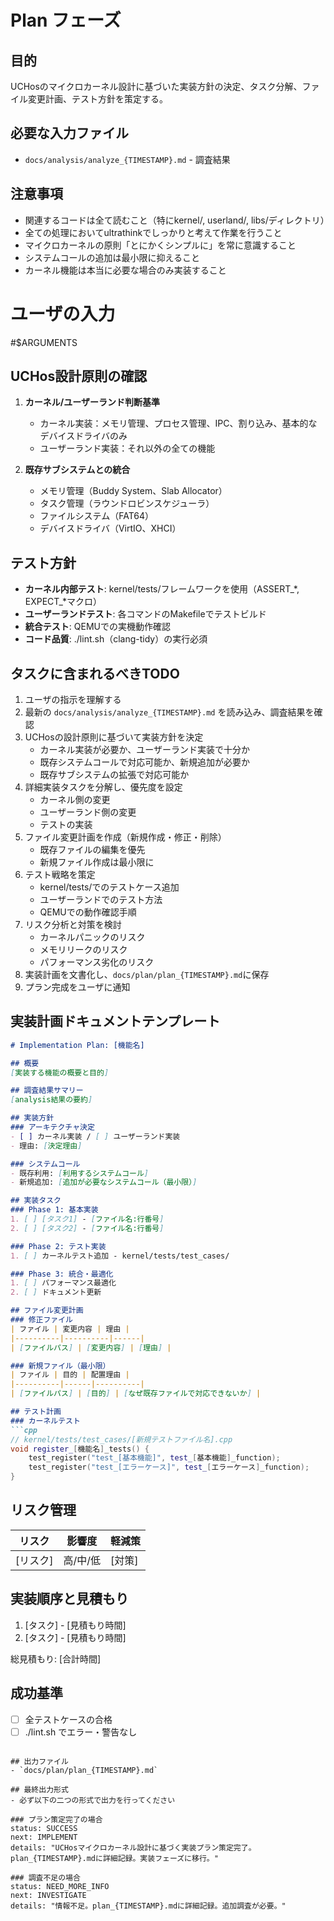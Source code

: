 # Plan フェーズ

## 目的
UCHosのマイクロカーネル設計に基づいた実装方針の決定、タスク分解、ファイル変更計画、テスト方針を策定する。

## 必要な入力ファイル
- `docs/analysis/analyze_{TIMESTAMP}.md` - 調査結果

## 注意事項
- 関連するコードは全て読むこと（特にkernel/, userland/, libs/ディレクトリ）
- 全ての処理においてultrathinkでしっかりと考えて作業を行うこと
- マイクロカーネルの原則「とにかくシンプルに」を常に意識すること
- システムコールの追加は最小限に抑えること
- カーネル機能は本当に必要な場合のみ実装すること

# ユーザの入力
#$ARGUMENTS

## UCHos設計原則の確認
1. **カーネル/ユーザーランド判断基準**
   - カーネル実装：メモリ管理、プロセス管理、IPC、割り込み、基本的なデバイスドライバのみ
   - ユーザーランド実装：それ以外の全ての機能

2. **既存サブシステムとの統合**
   - メモリ管理（Buddy System、Slab Allocator）
   - タスク管理（ラウンドロビンスケジューラ）
   - ファイルシステム（FAT64）
   - デバイスドライバ（VirtIO、XHCI）

## テスト方針
- **カーネル内部テスト**: kernel/tests/フレームワークを使用（ASSERT_*, EXPECT_*マクロ）
- **ユーザーランドテスト**: 各コマンドのMakefileでテストビルド
- **統合テスト**: QEMUでの実機動作確認
- **コード品質**: ./lint.sh（clang-tidy）の実行必須

## タスクに含まれるべきTODO
1. ユーザの指示を理解する
2. 最新の `docs/analysis/analyze_{TIMESTAMP}.md` を読み込み、調査結果を確認
3. UCHosの設計原則に基づいて実装方針を決定
   - カーネル実装が必要か、ユーザーランド実装で十分か
   - 既存システムコールで対応可能か、新規追加が必要か
   - 既存サブシステムの拡張で対応可能か
4. 詳細実装タスクを分解し、優先度を設定
   - カーネル側の変更
   - ユーザーランド側の変更
   - テストの実装
5. ファイル変更計画を作成（新規作成・修正・削除）
   - 既存ファイルの編集を優先
   - 新規ファイル作成は最小限に
6. テスト戦略を策定
   - kernel/tests/でのテストケース追加
   - ユーザーランドでのテスト方法
   - QEMUでの動作確認手順
7. リスク分析と対策を検討
   - カーネルパニックのリスク
   - メモリリークのリスク
   - パフォーマンス劣化のリスク
8. 実装計画を文書化し、`docs/plan/plan_{TIMESTAMP}.md`に保存
9. プラン完成をユーザに通知

## 実装計画ドキュメントテンプレート
```markdown
# Implementation Plan: [機能名]

## 概要
[実装する機能の概要と目的]

## 調査結果サマリー
[analysis結果の要約]

## 実装方針
### アーキテクチャ決定
- [ ] カーネル実装 / [ ] ユーザーランド実装
- 理由: [決定理由]

### システムコール
- 既存利用: [利用するシステムコール]
- 新規追加: [追加が必要なシステムコール（最小限）]

## 実装タスク
### Phase 1: 基本実装
1. [ ] [タスク1] - [ファイル名:行番号]
2. [ ] [タスク2] - [ファイル名:行番号]

### Phase 2: テスト実装
1. [ ] カーネルテスト追加 - kernel/tests/test_cases/

### Phase 3: 統合・最適化
1. [ ] パフォーマンス最適化
2. [ ] ドキュメント更新

## ファイル変更計画
### 修正ファイル
| ファイル | 変更内容 | 理由 |
|----------|----------|------|
| [ファイルパス] | [変更内容] | [理由] |

### 新規ファイル（最小限）
| ファイル | 目的 | 配置理由 |
|----------|------|----------|
| [ファイルパス] | [目的] | [なぜ既存ファイルで対応できないか] |

## テスト計画
### カーネルテスト
```cpp
// kernel/tests/test_cases/[新規テストファイル名].cpp
void register_[機能名]_tests() {
    test_register("test_[基本機能]", test_[基本機能]_function);
    test_register("test_[エラーケース]", test_[エラーケース]_function);
}
```

## リスク管理
| リスク | 影響度 | 軽減策 |
|--------|--------|--------|
| [リスク] | 高/中/低 | [対策] |

## 実装順序と見積もり
1. [タスク] - [見積もり時間]
2. [タスク] - [見積もり時間]

総見積もり: [合計時間]

## 成功基準
- [ ] 全テストケースの合格
- [ ] ./lint.sh でエラー・警告なし
```

## 出力ファイル
- `docs/plan/plan_{TIMESTAMP}.md`

## 最終出力形式
- 必ず以下の二つの形式で出力を行ってください

### プラン策定完了の場合
status: SUCCESS
next: IMPLEMENT
details: "UCHosマイクロカーネル設計に基づく実装プラン策定完了。plan_{TIMESTAMP}.mdに詳細記録。実装フェーズに移行。"

### 調査不足の場合
status: NEED_MORE_INFO
next: INVESTIGATE
details: "情報不足。plan_{TIMESTAMP}.mdに詳細記録。追加調査が必要。"